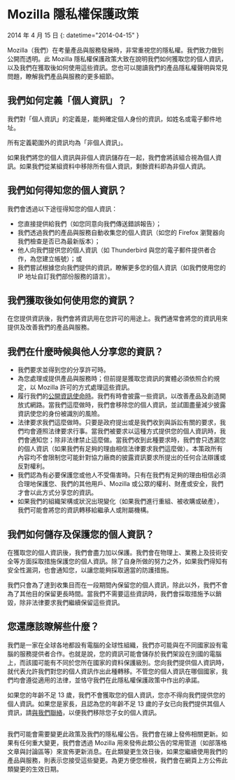 ﻿# Mozilla 隱私權保護政策

2014 年 4 月 15 日
{: datetime="2014-04-15" }

Mozilla（我們）在考量產品與服務發展時，非常重視您的隱私權。我們致力做到公開而透明。此 Mozilla 隱私權保護政策大致在說明我們如何獲取您的個人資訊，以及我們在獲取後如何使用這些資訊。您也可以閱讀我們的產品隱私權聲明與常見問題，瞭解我們產品與服務的更多細節。 

## 我們如何定義「個人資訊」？

我們對「個人資訊」的定義是，能夠確定個人身份的資訊，如姓名或電子郵件地址。

所有定義範圍外的資訊均為「非個人資訊」。

如果我們將您的個人資訊與非個人資訊儲存在一起，我們會將該組合視為個人資訊。如果我們從某組資料中移除所有個人資訊，剩餘資料即為非個人資訊。

## 我們如何得知您的個人資訊？

我們會透過以下途徑得知您的個人資訊：

* 您直接提供給我們（如您同意向我們傳送錯誤報告）；
* 我們透過我們的產品與服務自動收集您的個人資訊（如您的 Firefox 瀏覽器向我們檢查是否已為最新版本）；
* 他人向我們提供您的個人資訊（如 Thunderbird 與您的電子郵件提供者合作，為您建立帳號）；或
* 我們嘗試根據您向我們提供的資訊，瞭解更多您的個人資訊（如我們使用您的 IP 地址自訂我們部份服務的語言）。

## 我們獲取後如何使用您的資訊？

在您提供資訊後，我們會將資訊用在您許可的用途上。我們通常會將您的資訊用來提供及改善我們的產品與服務。

## 我們在什麼時候與他人分享您的資訊？

* 我們要求並得到您的分享許可時。
* 為您處理或提供產品與服務時；但前提是獲取您資訊的實體必須依照合約規定，以 Mozilla 許可的方式處理這些資訊。
* 履行我們的[公開資訊使命時](https://www.mozilla.org/about/manifesto/)。我們有時會披露一些資訊，以改善產品及創造開放式網路。當我們這麼做時，我們會移除您的個人資訊，並試圖盡量減少披露資訊使您的身份被識別的風險。
* 法律要求我們這麼做時。只要是政府提出或是我們收到與訴訟有關的要求，我們均會遵照法律要求行事。當我們被要求以這種方式提供您的個人資訊時，我們會通知您；除非法律禁止這麼做。當我們收到此種要求時，我們會只透漏您的個人資訊（如果我們有足夠的理由相信法律要求我們這麼做）。本策政所有內容均不會限制您可能針對協力廠商的披露資訊要求所提出的任何合法辯護或反對權利。
* 我們認為有必要保護您或他人不受傷害時。只有在我們有足夠的理由相信必須合理地保護您、我們的其他用戶、Mozilla 或公眾的權利、財產或安全，我們才會以此方式分享您的資訊。
* 如果我們的組織架構或狀況出現變化（如果我們進行重組、被收購或破產），我們可能會將您的資訊轉移給繼承人或附屬機構。

## 我們如何儲存及保護您的個人資訊？

在獲取您的個人資訊後，我們會盡力加以保護。我們會在物理上、業務上及技術安全等方面採取措施保護您的個人資訊。除了自身所做的努力之外，如果我們得知有安全性漏洞，也會通知您，以讓您能夠採取適當的防護措施。

我們只會為了達到收集目而在一段期間內保留您的個人資訊，除此以外，我們不會為了其他目的保留更長時間。當我們不需要這些資訊時，我們會採取措施予以銷毀，除非法律要求我們繼續保留這些資訊。

## 您還應該瞭解些什麼？

我們是一家在全球各地都設有電腦的全球性組織，我們亦可能與在不同國家設有電腦的服務提供者合作。也就是說，您的資訊可能會儲存於我們架設在別國的電腦上，而該國可能有不同於您所在國家的資料保護級別。您向我們提供個人資訊時，就代表允許我們對您的個人資訊作出此種轉移。不管您的個人資訊在哪個國家，我們均會遵從適用的法律，並恪守我們在此隱私權保護政策中作出的承諾。

如果您的年齡不足 13 歲，我們不會獲取您的個人資訊，您亦不得向我們提供您的個人資訊。如果您是家長，且認為您的年齡不足 13 歲的子女已向我們提供其個人資訊，請[與我們聯絡](https://www.mozilla.org/privacy/#contact)，以便我們移除您子女的個人資訊。

## 

我們可能會需要變更此政策及我們的隱私權公告。我們會在線上發佈相關更新。如果有任何重大變更，我們會透過 Mozilla 用來發佈此類公告的常用管道（如部落格文章與討論區等）來宣佈更新消息。在此類變更生效日後，如果您繼續使用我們的產品與服務，則表示您接受這些變更。為更方便您檢視，我們會在網頁上方公佈此類變更的生效日期。
